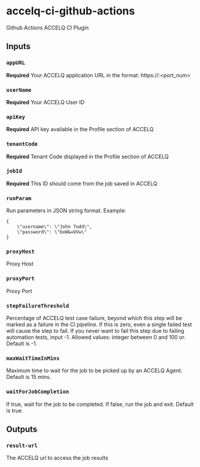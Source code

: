 # accelq-ci-github-actions

Github Actions ACCELQ CI Plugin

## Inputs

### `appURL`
**Required**
Your ACCELQ application URL in the format: https://<hostname>:<port_num>

### `userName`
**Required**
Your ACCELQ User ID

### `apiKey`
**Required**
API key available in the Profile section of ACCELQ

### `tenantCode`
**Required**
Tenant Code displayed in the Profile section of ACCELQ

### `jobId`
**Required**
This ID should come from the job saved in ACCELQ

### `runParam`
Run parameters in JSON string format. Example:
```
{
    \"username\": \"John Todd\",
    \"password\": \"bxW&=UVw\"
}
```

### `proxyHost`
Proxy Host

### `proxyPort`
Proxy Port

### `stepFailureThreshold`
Percentage of ACCELQ test case failure, beyond which this step will be marked as a failure in the CI pipeline.
If this is zero, even a single failed test will cause the step to fail. If you never want to fail this step due to failing automation tests, input -1.
Allowed values: integer between 0 and 100 or. Default is -1.

### `maxWaitTimeInMins`
Maximum time to wait for the job to be picked up by an ACCELQ Agent. Default is 15 mins.

### `waitForJobCompletion`
If true, wait for the job to be completed. If false, run the job and exit. Default is true.


## Outputs

### `result-url`
The ACCELQ url to access the job results
